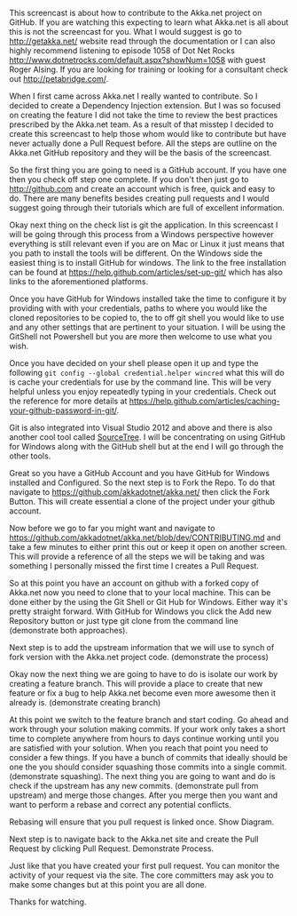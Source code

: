 This screencast is about how to contribute to the Akka.net project on GitHub. If you are watching this expecting to learn what Akka.net is all about this is not the screencast for you. What I would suggest is go to http://getakka.net/ website read through the documentation or I can also highly recommend listening to episode 1058 of Dot Net Rocks http://www.dotnetrocks.com/default.aspx?showNum=1058 with guest Roger Alsing. If you are looking for training or looking for a consultant check out http://petabridge.com/.

When I first came across Akka.net I really wanted to contribute. So I decided to create a Dependency Injection extension. But I was so focused on creating the feature I did not take the time to review the best practices prescribed by the Akka.net team. As a result of that misstep I decided to create this screencast to help those whom would like to contribute but have never actually done a Pull Request before. All the steps are outline on the Akka.net GitHub repository and they will be the basis of the screencast.

So the first thing you are going to need is a GitHub account. If you have one then you check off step one complete. If you don't then just go to http://github.com and create an account which is free, quick and easy to do. There are many benefits besides creating pull requests and I would suggest going through their tutorials which are full of excellent information.

Okay next thing on the check list is git the application. In this screencast I will be going through this process from a Windows perspective however everything is still relevant even if you are on Mac or Linux it just means that you path to install the tools will be different. On the Windows side the easiest thing is to install GitHub for windows. The link to the free installation can be found at https://help.github.com/articles/set-up-git/ which has also links to the aforementioned platforms.

Once you have GitHub for Windows installed take the time to configure it by providing with with your credentials, paths to where you would like the cloned repositories to be copied to, the to off git shell you would like to use and any other settings that are pertinent to your situation. I will be using the GitShell not Powershell but you are more then welcome to use what you wish.

Once you have decided on your shell please open it up and type the following `git config --global credential.helper wincred` what this will do is cache your credentials for use by the command line. This will be very helpful unless you enjoy repeatedly typing in your credentials. Check out the reference for more details at https://help.github.com/articles/caching-your-github-password-in-git/.

Git is also integrated into Visual Studio 2012 and above and there is also another cool tool called [SourceTree](http://r.search.yahoo.com/_ylt=A0LEVxrILSNVPHkAiRZXNyoA;_ylu=X3oDMTE3cHExYzVhBGNvbG8DYmYxBHBvcwMxBHZ0aWQDVklQNTA0XzEEc2VjA292LXRvcA--/RV=2/RE=1428397641/RO=10/RU=http%3a%2f%2f0.r.msn.com%2f%3fld%3dd3wBH9FRN4c6yjvNFIqHLvbzVUCUwMsdW93R-AB2CpUJW5V9L9LtEJWFAJMKHlLTZi7kw6mmiNjnXsH-lVaRTjL2xWt9EJTKb_6ASF-MSt8ScfO3rKlT0jAiy9rNuXoSErYEyjDPxGsplqJLiG0VkYyTwDjoemHJaUZSkBz-t-IHVBPcSY%26u%3dhttps%253a%252f%252fwww.atlassian.com%252fsoftware%252fsourcetree%252foverview%253futm_source%253dbing%2526utm_medium%253dcpc%2526utm_term%253dsourcetree%2526utm_campaign%253dSourcetree-US-Brand/RK=0/RS=.dgGgbT6ePIQg87HBJpORR1kgEY-?p=sourcetree). I will be concentrating on using GitHub for Windows along with the GitHub shell but at the end I will go through the other tools.

Great so you have a GitHub Account and you have GitHub for Windows installed and Configured. So the next step is to Fork the Repo. To do that navigate to https://github.com/akkadotnet/akka.net/ then click the Fork Button. This will create essential a clone of the project under your github account. 

Now before we go to far you might want and navigate to https://github.com/akkadotnet/akka.net/blob/dev/CONTRIBUTING.md and take a few minutes to either print this out or keep it open on another screen. This will provide a reference of all the steps we will be taking and was something I personally missed the first time I creates a Pull Request.

So at this point you have an account on github with a forked copy of Akka.net now you need to clone that to your local machine. This can be done either by the using the Git Shell or Git Hub for Windows. Either way it's pretty straight forward. With GitHub for Windows you click the Add new Repository button or just type git clone from the command line (demonstrate both approaches).

Next step is to add the upstream information that we will use to synch of fork version with the Akka.net project code. (demonstrate the process)

Okay now the next thing we are going to have to do is isolate our work by creating a feature branch. This will provide a place to create that new feature or fix a bug to help Akka.net become even more awesome then it already is. (demonstrate creating branch)

At this point we switch to the feature branch and start coding. Go ahead and work through your solution making commits. If your work only takes a short time to complete anywhere from hours to days continue working until you are satisfied with your solution. When you reach that point you need to consider a few things. If you have a bunch of commits that ideally should be one the you should consider squashing those commits into a single commit. (demonstrate squashing). The next thing you are going to want and do is check if the upstream has any new commits. (demonstrate pull from upstream) and merge those changes. After you merge then you want and want to perform a rebase and correct any potential conflicts.

Rebasing will ensure that you pull request is linked once. Show Diagram.

Next step is to navigate back to the Akka.net site and create the Pull Request by clicking Pull Request. Demonstrate Process.

Just like that you have created your first pull request. You can monitor the activity of your request via the site. The core committers may ask you to make some changes but at this point you are all done.

Thanks for watching.